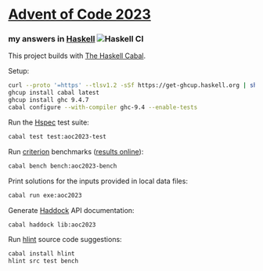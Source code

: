 # [Advent of Code 2023](https://adventofcode.com/2023)
### my answers in [Haskell](https://www.haskell.org/) ![Haskell CI](https://github.com/ephemient/aoc2023/workflows/Haskell%20CI/badge.svg)

This project builds with [The Haskell Cabal](https://www.haskell.org/cabal/).

Setup:

```sh
curl --proto '=https' --tlsv1.2 -sSf https://get-ghcup.haskell.org | sh
ghcup install cabal latest
ghcup install ghc 9.4.7
cabal configure --with-compiler ghc-9.4 --enable-tests
```

Run the [Hspec](https://hspec.github.io/) test suite:

```sh
cabal test test:aoc2023-test
```

Run [criterion](http://www.serpentine.com/criterion/) benchmarks ([results online](https://ephemient.github.io/aoc2023/aoc2023-bench.html)):

```sh
cabal bench bench:aoc2023-bench
```

Print solutions for the inputs provided in local data files:

```sh
cabal run exe:aoc2023
```

Generate [Haddock](https://www.haskell.org/haddock/) API documentation:

```sh
cabal haddock lib:aoc2023
```

Run [hlint](https://github.com/ndmitchell/hlint) source code suggestions:

```sh
cabal install hlint
hlint src test bench
```
